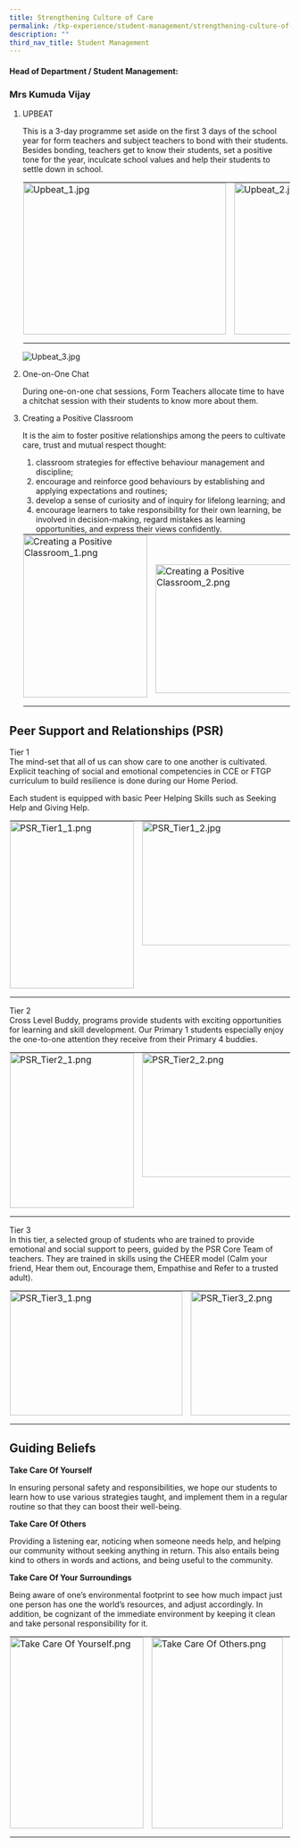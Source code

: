 ```yaml
---
title: Strengthening Culture of Care
permalink: /tkp-experience/student-management/strengthening-culture-of-care/
description: ""
third_nav_title: Student Management
---
```

#### Head of Department / Student Management:

### Mrs Kumuda Vijay

1.  UPBEAT
    
    This is a 3-day programme set aside on the first 3 days of the school year for form teachers and subject teachers to bond with their students. Besides bonding, teachers get to know their students, set a positive tone for the year, inculcate school values and help their students to settle down in school.
    
      
    
    <table style="margin: auto; outline: 0px; padding: 0px; border-collapse: collapse; clear: both; border: 1px solid transparent; table-layout: fixed;" class="ive_eobj_center ives_tab_kosong"><tbody style="margin: 0px; outline: 0px; padding: 0px;"><tr style="margin: 0px; outline: 0px; padding: 0px;"><td style="margin: 0px; outline: 0px; padding: 0px 15px 15px 0px; vertical-align: top;"><img style="margin: auto; outline: 0px; padding: 0px; border: none; max-width: 100%; clear: both; display: block; width: 363px; height: 271px;" class="ive_eobj_center" alt="Upbeat_1.jpg" src="https://tanjongkatongpri.moe.edu.sg/qql/slot/u742/2020/TKP%20Experience/Non-IP%20Departments/Student%20Management/Strengthening%20Culture%20of%20Care/Upbeat_1.jpg"></td><td style="margin: 0px; outline: 0px; padding: 0px 15px 15px 0px; vertical-align: top;"><img style="margin: auto; outline: 0px; padding: 0px; border: none; max-width: 100%; clear: both; display: block; width: 362px; height: 271px;" class="ive_eobj_center" alt="Upbeat_2.jpg" src="https://tanjongkatongpri.moe.edu.sg/qql/slot/u742/2020/TKP%20Experience/Non-IP%20Departments/Student%20Management/Strengthening%20Culture%20of%20Care/Upbeat_2.jpg"></td></tr></tbody></table>
    
    ![Upbeat_3.jpg](https://tanjongkatongpri.moe.edu.sg/qql/slot/u742/2020/TKP%20Experience/Non-IP%20Departments/Student%20Management/Strengthening%20Culture%20of%20Care/Upbeat_3.jpg)
    

  

2.  One-on-One Chat
    
    During one-on-one chat sessions, Form Teachers allocate time to have a chitchat session with their students to know more about them.
    

  

3.  Creating a Positive Classroom
    
    It is the aim to foster positive relationships among the peers to cultivate care, trust and mutual respect thought:
    
    1.  classroom strategies for effective behaviour management and discipline;
    2.  encourage and reinforce good behaviours by establishing and applying expectations and routines;
    3.  develop a sense of curiosity and of inquiry for lifelong learning; and
    4.  encourage learners to take responsibility for their own learning, be involved in decision-making, regard mistakes as learning opportunities, and express their views confidently.
    
    <table style="margin: auto; outline: 0px; padding: 0px; border-collapse: collapse; clear: both; border: 1px solid transparent; table-layout: fixed;" class="ive_eobj_center ives_tab_kosong"><tbody style="margin: 0px; outline: 0px; padding: 0px;"><tr style="margin: 0px; outline: 0px; padding: 0px;"><td style="margin: 0px; outline: 0px; padding: 0px 15px 15px 0px; vertical-align: top;"><img style="margin: auto; outline: 0px; padding: 0px; border: none; max-width: 100%; clear: both; display: block; width: 222px; height: 291px;" class="ive_eobj_center" alt="Creating a Positive Classroom_1.png" src="https://tanjongkatongpri.moe.edu.sg/qql/slot/u742/2020/TKP%20Experience/Non-IP%20Departments/Student%20Management/Strengthening%20Culture%20of%20Care/Creating%20a%20Positive%20Classroom_1.png"></td><td style="margin: 0px; outline: 0px; padding: 13px 15px 15px 0px; vertical-align: top;"><br style="margin: 0px; outline: 0px; padding: 0px;"><br style="margin: 0px; outline: 0px; padding: 0px;"><img style="margin: auto; outline: 0px; padding: 0px; border: none; max-width: 100%; clear: both; display: block; width: 291px; height: 230px;" class="ive_eobj_center" alt="Creating a Positive Classroom_2.png" src="https://tanjongkatongpri.moe.edu.sg/qql/slot/u742/2020/TKP%20Experience/Non-IP%20Departments/Student%20Management/Strengthening%20Culture%20of%20Care/Creating%20a%20Positive%20Classroom_2.png"></td><td style="margin: 0px; outline: 0px; padding: 0px 15px 15px 0px; vertical-align: top;"><img style="margin: auto; outline: 0px; padding: 0px; border: none; max-width: 100%; clear: both; display: block; width: 223px; height: 291px;" class="ive_eobj_center" alt="Creating a Positive Classroom_3.png" src="https://tanjongkatongpri.moe.edu.sg/qql/slot/u742/2020/TKP%20Experience/Non-IP%20Departments/Student%20Management/Strengthening%20Culture%20of%20Care/Creating%20a%20Positive%20Classroom_3.png"></td></tr></tbody></table>
    

Peer Support and Relationships (PSR)
------------------------------------

Tier 1  
The mind-set that all of us can show care to one another is cultivated. Explicit teaching of social and emotional competencies in CCE or FTGP curriculum to build resilience is done during our Home Period.  
  
Each student is equipped with basic Peer Helping Skills such as Seeking Help and Giving Help.  
  

<table style="margin: auto; outline: 0px; padding: 0px; border-collapse: collapse; clear: both; border: 1px solid transparent; table-layout: fixed;" class="ive_eobj_center ives_tab_kosong"><tbody style="margin: 0px; outline: 0px; padding: 0px;"><tr style="margin: 0px; outline: 0px; padding: 0px;"><td style="margin: 0px; outline: 0px; padding: 0px 15px 15px 0px; vertical-align: top;"><img style="margin: auto; outline: 0px; padding: 0px; border: none; max-width: 100%; clear: both; display: block; width: 222px; height: 299px;" class="ive_eobj_center" alt="PSR_Tier1_1.png" src="https://tanjongkatongpri.moe.edu.sg/qql/slot/u742/2020/TKP%20Experience/Non-IP%20Departments/Student%20Management/Strengthening%20Culture%20of%20Care/PSR_Tier1_1.png"></td><td style="margin: 0px; outline: 0px; padding: 0px 15px 15px 0px; vertical-align: top;"><img style="margin: auto; outline: 0px; padding: 0px; border: none; max-width: 100%; clear: both; display: block; width: 295px; height: 222px;" class="ive_eobj_center" alt="PSR_Tier1_2.jpg" src="https://tanjongkatongpri.moe.edu.sg/qql/slot/u742/2020/TKP%20Experience/Non-IP%20Departments/Student%20Management/Strengthening%20Culture%20of%20Care/PSR_Tier1_2.jpg"></td><td style="margin: 0px; outline: 0px; padding: 0px 15px 15px 0px; vertical-align: top;"><img style="margin: auto; outline: 0px; padding: 0px; border: none; max-width: 100%; clear: both; display: block; width: 298px; height: 222px;" class="ive_eobj_center" alt="PSR_Tier1_3.png" src="https://tanjongkatongpri.moe.edu.sg/qql/slot/u742/2020/TKP%20Experience/Non-IP%20Departments/Student%20Management/Strengthening%20Culture%20of%20Care/PSR_Tier1_3.png"></td></tr></tbody></table>

  
Tier 2  
Cross Level Buddy, programs provide students with exciting opportunities for learning and skill development. Our Primary 1 students especially enjoy the one-to-one attention they receive from their Primary 4 buddies.  
  

<table style="margin: auto; outline: 0px; padding: 0px; border-collapse: collapse; clear: both; border: 1px solid transparent; table-layout: fixed;" class="ive_eobj_center ives_tab_kosong"><tbody style="margin: 0px; outline: 0px; padding: 0px;"><tr style="margin: 0px; outline: 0px; padding: 0px;"><td style="margin: 0px; outline: 0px; padding: 0px 15px 15px 0px; vertical-align: top;"><img style="margin: auto; outline: 0px; padding: 0px; border: none; max-width: 100%; clear: both; display: block; width: 222px; height: 277px;" class="ive_eobj_center" alt="PSR_Tier2_1.png" src="https://tanjongkatongpri.moe.edu.sg/qql/slot/u742/2020/TKP%20Experience/Non-IP%20Departments/Student%20Management/Strengthening%20Culture%20of%20Care/PSR_Tier2_1.png"></td><td style="margin: 0px; outline: 0px; padding: 0px 15px 15px 0px; vertical-align: top;"><img style="margin: auto; outline: 0px; padding: 0px; border: none; max-width: 100%; clear: both; display: block; width: 299px; height: 222px;" class="ive_eobj_center" alt="PSR_Tier2_2.png" src="https://tanjongkatongpri.moe.edu.sg/qql/slot/u742/2020/TKP%20Experience/Non-IP%20Departments/Student%20Management/Strengthening%20Culture%20of%20Care/PSR_Tier2_2.png"></td><td style="margin: 0px; outline: 0px; padding: 0px 15px 15px 0px; vertical-align: top;"><img style="margin: auto; outline: 0px; padding: 0px; border: none; max-width: 100%; clear: both; display: block; width: 294px; height: 222px;" class="ive_eobj_center" alt="PSR_Tier2_3.png" src="https://tanjongkatongpri.moe.edu.sg/qql/slot/u742/2020/TKP%20Experience/Non-IP%20Departments/Student%20Management/Strengthening%20Culture%20of%20Care/PSR_Tier2_3.png"></td></tr></tbody></table>

  
Tier 3  
In this tier, a selected group of students who are trained to provide emotional and social support to peers, guided by the PSR Core Team of teachers. They are trained in skills using the CHEER model (Calm your friend, Hear them out, Encourage them, Empathise and Refer to a trusted adult).  
  

<table style="margin: auto; outline: 0px; padding: 0px; border-collapse: collapse; clear: both; border: 1px solid transparent; table-layout: fixed;" class="ive_eobj_center ives_tab_kosong"><tbody style="margin: 0px; outline: 0px; padding: 0px;"><tr style="margin: 0px; outline: 0px; padding: 0px;"><td style="margin: 0px; outline: 0px; padding: 0px 15px 15px 0px; vertical-align: top;"><img style="margin: auto; outline: 0px; padding: 0px; border: none; max-width: 100%; clear: both; display: block; width: 309px; height: 222px;" class="ive_eobj_center" alt="PSR_Tier3_1.png" src="https://tanjongkatongpri.moe.edu.sg/qql/slot/u742/2020/TKP%20Experience/Non-IP%20Departments/Student%20Management/Strengthening%20Culture%20of%20Care/PSR_Tier3_1.png"></td><td style="margin: 0px; outline: 0px; padding: 0px 15px 15px 0px; vertical-align: top;"><img style="margin: auto; outline: 0px; padding: 0px; border: none; max-width: 100%; clear: both; display: block; width: 297px; height: 222px;" class="ive_eobj_center" alt="PSR_Tier3_2.png" src="https://tanjongkatongpri.moe.edu.sg/qql/slot/u742/2020/TKP%20Experience/Non-IP%20Departments/Student%20Management/Strengthening%20Culture%20of%20Care/PSR_Tier3_2.png"></td></tr></tbody></table>

Guiding Beliefs
---------------

**Take Care Of Yourself**

In ensuring personal safety and responsibilities, we hope our students to learn how to use various strategies taught, and implement them in a regular routine so that they can boost their well-being.

  

**Take Care Of Others**

Providing a listening ear, noticing when someone needs help, and helping our community without seeking anything in return. This also entails being kind to others in words and actions, and being useful to the community.

  

**Take Care Of Your Surroundings**

Being aware of one’s environmental footprint to see how much impact just one person has one the world’s resources, and adjust accordingly. In addition, be cognizant of the immediate environment by keeping it clean and take personal responsibility for it.

  

<table style="margin: auto; outline: 0px; padding: 0px; border-collapse: collapse; clear: both; border: 1px solid transparent; table-layout: fixed;" class="ive_eobj_center ives_tab_kosong"><tbody style="margin: 0px; outline: 0px; padding: 0px;"><tr style="margin: 0px; outline: 0px; padding: 0px;"><td style="margin: 0px; outline: 0px; padding: 0px 15px 15px 0px; vertical-align: top;"><img style="margin: auto; outline: 0px; padding: 0px; border: none; max-width: 100%; clear: both; display: block; width: 239px; height: 342px;" class="ive_eobj_center" alt="Take Care Of Yourself.png" src="https://tanjongkatongpri.moe.edu.sg/qql/slot/u742/2020/TKP%20Experience/Non-IP%20Departments/Student%20Management/Strengthening%20Culture%20of%20Care/Take%20Care%20Of%20Yourself.png"></td><td style="margin: 0px; outline: 0px; padding: 0px 15px 15px 0px; vertical-align: top;"><img style="margin: auto; outline: 0px; padding: 0px; border: none; max-width: 100%; clear: both; display: block; width: 235px; height: 342px;" class="ive_eobj_center" alt="Take Care Of Others.png" src="https://tanjongkatongpri.moe.edu.sg/qql/slot/u742/2020/TKP%20Experience/Non-IP%20Departments/Student%20Management/Strengthening%20Culture%20of%20Care/Take%20Care%20Of%20Others.png"></td><td style="margin: 0px; outline: 0px; padding: 0px 15px 15px 0px; vertical-align: top;"><img style="margin: auto; outline: 0px; padding: 0px; border: none; max-width: 100%; clear: both; display: block; width: 241px; height: 342px;" class="ive_eobj_center" alt="Take Care Of Your Surroundings.png" src="https://tanjongkatongpri.moe.edu.sg/qql/slot/u742/2020/TKP%20Experience/Non-IP%20Departments/Student%20Management/Strengthening%20Culture%20of%20Care/Take%20Care%20Of%20Your%20Surroundings.png"></td></tr></tbody></table>
